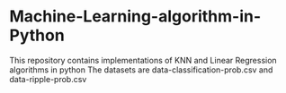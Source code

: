 Machine-Learning-algorithm-in-Python
====================================

This repository contains implementations of KNN and Linear Regression algorithms in python
The datasets are data-classification-prob.csv and data-ripple-prob.csv
